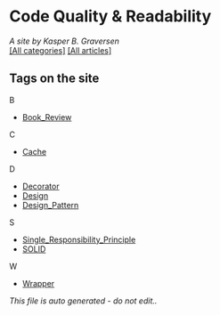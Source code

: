 ﻿# Code Quality & Readability
*A site by Kasper B. Graversen*
<br>
[[All categories]](https://github.com/kbilsted/CodeQualityAndReadability/blob/master/AllTags.md) [[All articles]](https://github.com/kbilsted/CodeQualityAndReadability/blob/master/AllArticles.md)

## Tags on the site

B
* [Book_Review](Tags/Book_Review.md)

C
* [Cache](Tags/Cache.md)

D
* [Decorator](Tags/Decorator.md)
* [Design](Tags/Design.md)
* [Design_Pattern](Tags/Design_Pattern.md)

S
* [Single_Responsibility_Principle](Tags/Single_Responsibility_Principle.md)
* [SOLID](Tags/SOLID.md)

W
* [Wrapper](Tags/Wrapper.md)



*This file is auto generated - do not edit..*

